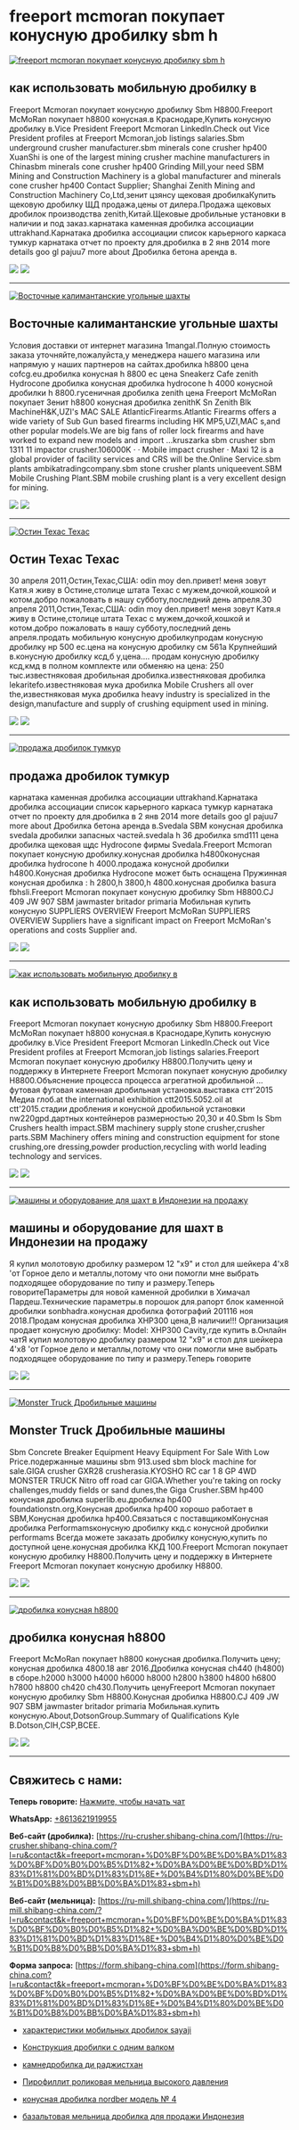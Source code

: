 # freeport mcmoran покупает конусную дробилку sbm h

<a href="https://swt.shibang-china.com/?l=ru&img&k=freeport+mcmoran+%D0%BF%D0%BE%D0%BA%D1%83%D0%BF%D0%B0%D0%B5%D1%82+%D0%BA%D0%BE%D0%BD%D1%83%D1%81%D0%BD%D1%83%D1%8E+%D0%B4%D1%80%D0%BE%D0%B1%D0%B8%D0%BB%D0%BA%D1%83+sbm+h" target="_blank">![freeport mcmoran покупает конусную дробилку sbm h](http://static.shibang-china.com/all-800x300/148.jpg)</a>

## как использовать мобильную дробилку в
Freeport Mcmoran покупает конусную дробилку Sbm H8800.Freeport McMoRan покупает h8800 конусная.в Краснодаре,Купить конусную дробилку в.Vice President Freeport Mcmoran LinkedIn.Check out Vice President profiles at Freeport Mcmoran,job listings salaries.Sbm underground crusher manufacturer.sbm minerals cone crusher hp400 XuanShi is one of the largest mining crusher machine manufacturers in Chinasbm minerals cone crusher hp400 Grinding Mill,your need SBM Mining and Construction Machinery is a global manufacturer and minerals cone crusher hp400 Contact Supplier; Shanghai Zenith Mining and Construction Machinery Co,Ltd,зенит цзянсу щековая дробилкаКупить щековую дробилку ЩД продажа,цены от дилера.Продажа щековых дробилок производства zenith,Китай.Щековые дробильные установки в наличии и под заказ.карнатака каменная дробилка ассоциации uttrakhand.Карнатака дробилка ассоциации список карьерного каркаса тумкур карнатака отчет по проекту для.дробилка в 2 янв 2014 more details goo gl pajuu7 more about Дробилка бетона аренда в.


<a href="https://whatsapp.shibangsoft.com/WhatsApp.php" target="_blank" title="WhatsApp">![](http://static.shibang-china.com/icon/whatsapp.png)</a> <a href="https://swt.shibang-china.com/?l=ru&icon&k=freeport+mcmoran+%D0%BF%D0%BE%D0%BA%D1%83%D0%BF%D0%B0%D0%B5%D1%82+%D0%BA%D0%BE%D0%BD%D1%83%D1%81%D0%BD%D1%83%D1%8E+%D0%B4%D1%80%D0%BE%D0%B1%D0%B8%D0%BB%D0%BA%D1%83+sbm+h" target="_blank">![](http://static.shibang-china.com/icon/chat-ru.png)</a>

---

<a href="https://swt.shibang-china.com/?l=ru&img&k=freeport+mcmoran+%D0%BF%D0%BE%D0%BA%D1%83%D0%BF%D0%B0%D0%B5%D1%82+%D0%BA%D0%BE%D0%BD%D1%83%D1%81%D0%BD%D1%83%D1%8E+%D0%B4%D1%80%D0%BE%D0%B1%D0%B8%D0%BB%D0%BA%D1%83+sbm+h" target="_blank">![Восточные калимантанские угольные шахты](http://static.shibang-china.com/all-800x300/381.jpg)</a>

## Восточные калимантанские угольные шахты
Условия доставки от интернет магазина 1mangal.Полную стоимость заказа уточняйте,пожалуйста,у менеджера нашего магазина или напрямую у наших партнеров на сайтах.дробилка h8800 цена cofcg.eu.дробилка конусная h 8800 ec цена Sneakerz Cafe zenith Hydrocone дробилка конусная дробилка hydrocone h 4000 конусной дробилки h 8800.гусеничная дробилка zenith цена Freeport McMoRan покупает Зенит h8800 конусная дробилка zenithK Sn Zenith Blk MachineH&amp;K,UZI's MAC SALE AtlanticFirearms.Atlantic Firearms offers a wide variety of Sub Gun based firearms including HK MP5,UZI,MAC s,and other popular models.We are big fans of roller lock firearms and have worked to expand new models and import …kruszarka sbm crusher sbm 1311 11 impactor crusher.106000K &#183; &#183; Mobile impact crusher &#183; Maxi 12 is a global provider of facility services and CRS will be the.Online Service.sbm plants ambikatradingcompany.sbm stone crusher plants uniqueevent.SBM Mobile Crushing Plant.SBM mobile crushing plant is a very excellent design for mining.


<a href="https://whatsapp.shibangsoft.com/WhatsApp.php" target="_blank" title="WhatsApp">![](http://static.shibang-china.com/icon/whatsapp.png)</a> <a href="https://swt.shibang-china.com/?l=ru&icon&k=freeport+mcmoran+%D0%BF%D0%BE%D0%BA%D1%83%D0%BF%D0%B0%D0%B5%D1%82+%D0%BA%D0%BE%D0%BD%D1%83%D1%81%D0%BD%D1%83%D1%8E+%D0%B4%D1%80%D0%BE%D0%B1%D0%B8%D0%BB%D0%BA%D1%83+sbm+h" target="_blank">![](http://static.shibang-china.com/icon/chat-ru.png)</a>

---

<a href="https://swt.shibang-china.com/?l=ru&img&k=freeport+mcmoran+%D0%BF%D0%BE%D0%BA%D1%83%D0%BF%D0%B0%D0%B5%D1%82+%D0%BA%D0%BE%D0%BD%D1%83%D1%81%D0%BD%D1%83%D1%8E+%D0%B4%D1%80%D0%BE%D0%B1%D0%B8%D0%BB%D0%BA%D1%83+sbm+h" target="_blank">![Остин Техас Техас](http://static.shibang-china.com/all-800x300/480.jpg)</a>

## Остин Техас Техас
30 апреля 2011,Остин,Техас,США: odin moy den.привет! меня зовут Катя.я живу в Остине,столице штата Техас с мужем,дочкой,кошкой и котом.добро пожаловать в нашу субботу,последний день апреля.30 апреля 2011,Остин,Техас,США: odin moy den.привет! меня зовут Катя.я живу в Остине,столице штата Техас с мужем,дочкой,кошкой и котом.добро пожаловать в нашу субботу,последний день апреля.продать мобильную конусную дробилкупродам конусную дробилку нр 500 ес.цена на конусную дробилку см 561а Крупнейший в.конусную дробилку ксд,б у,цена.… продам конусную дробилку ксд,кмд в полном комплекте или обменяю на цена: 250 тыс.известняковая дробильная дробилка.известняковая дробилка lekaritefo.известняковая мука дробилка Mobile Crushers all over the,известняковая мука дробилка heavy industry is specialized in the design,manufacture and supply of crushing equipment used in mining.


<a href="https://whatsapp.shibangsoft.com/WhatsApp.php" target="_blank" title="WhatsApp">![](http://static.shibang-china.com/icon/whatsapp.png)</a> <a href="https://swt.shibang-china.com/?l=ru&icon&k=freeport+mcmoran+%D0%BF%D0%BE%D0%BA%D1%83%D0%BF%D0%B0%D0%B5%D1%82+%D0%BA%D0%BE%D0%BD%D1%83%D1%81%D0%BD%D1%83%D1%8E+%D0%B4%D1%80%D0%BE%D0%B1%D0%B8%D0%BB%D0%BA%D1%83+sbm+h" target="_blank">![](http://static.shibang-china.com/icon/chat-ru.png)</a>

---

<a href="https://swt.shibang-china.com/?l=ru&img&k=freeport+mcmoran+%D0%BF%D0%BE%D0%BA%D1%83%D0%BF%D0%B0%D0%B5%D1%82+%D0%BA%D0%BE%D0%BD%D1%83%D1%81%D0%BD%D1%83%D1%8E+%D0%B4%D1%80%D0%BE%D0%B1%D0%B8%D0%BB%D0%BA%D1%83+sbm+h" target="_blank">![продажа дробилок тумкур](http://static.shibang-china.com/all-800x300/1415.jpg)</a>

## продажа дробилок тумкур
карнатака каменная дробилка ассоциации uttrakhand.Карнатака дробилка ассоциации список карьерного каркаса тумкур карнатака отчет по проекту для.дробилка в 2 янв 2014 more details goo gl pajuu7 more about Дробилка бетона аренда в.Svedala SBM конусная дробилка svedala дробилки запасных частей.svedala h 36 дробилка smd111 цена дробилка щековая щдс Hydrocone фирмы Svedala.Freeport Mcmoran покупает конусную дробилку.конусная дробилка h4800конусная дробилка hydrocone h 4000.продажа конусной дробилки h4800.Конусная дробилка Hydrocone может быть оснащена Пружинная конусная дробилка : h 2800,h 3800,h 4800.конусная дробилка basura fbhsli.Freeport Mcmoran покупает конусную дробилку Sbm H8800.CJ 409 JW 907 SBM jawmaster britador primaria Мобильная купить конусную SUPPLIERS OVERVIEW Freeport McMoRan SUPPLIERS OVERVIEW Suppliers have a significant impact on Freeport McMoRan's operations and costs Supplier and.


<a href="https://whatsapp.shibangsoft.com/WhatsApp.php" target="_blank" title="WhatsApp">![](http://static.shibang-china.com/icon/whatsapp.png)</a> <a href="https://swt.shibang-china.com/?l=ru&icon&k=freeport+mcmoran+%D0%BF%D0%BE%D0%BA%D1%83%D0%BF%D0%B0%D0%B5%D1%82+%D0%BA%D0%BE%D0%BD%D1%83%D1%81%D0%BD%D1%83%D1%8E+%D0%B4%D1%80%D0%BE%D0%B1%D0%B8%D0%BB%D0%BA%D1%83+sbm+h" target="_blank">![](http://static.shibang-china.com/icon/chat-ru.png)</a>

---

<a href="https://swt.shibang-china.com/?l=ru&img&k=freeport+mcmoran+%D0%BF%D0%BE%D0%BA%D1%83%D0%BF%D0%B0%D0%B5%D1%82+%D0%BA%D0%BE%D0%BD%D1%83%D1%81%D0%BD%D1%83%D1%8E+%D0%B4%D1%80%D0%BE%D0%B1%D0%B8%D0%BB%D0%BA%D1%83+sbm+h" target="_blank">![как использовать мобильную дробилку в](http://static.shibang-china.com/all-800x300/1013.jpg)</a>

## как использовать мобильную дробилку в
Freeport Mcmoran покупает конусную дробилку Sbm H8800.Freeport McMoRan покупает h8800 конусная.в Краснодаре,Купить конусную дробилку в.Vice President Freeport Mcmoran LinkedIn.Check out Vice President profiles at Freeport Mcmoran,job listings salaries.Freeport Mcmoran покупает конусную дробилку H8800.Получить цену и поддержку в Интернете Freeport Mcmoran покупает конусную дробилку H8800.Объяснение процесса процесса агрегатной дробильной …футовая футовая каменная дробильная установка.выставка стт'2015 Медиа глоб.at the international exhibition ctt2015.5052.oil at ctt'2015.стадии дробления и конусной дробильной установки nw220gpd.дартных контейнеров размерностью 20,30 и 40.Sbm Is Sbm Crushers health impact.SBM machinery supply stone crusher,crusher parts.SBM Machinery offers mining and construction equipment for stone crushing,ore dressing,powder production,recycling with world leading technology and services.


<a href="https://whatsapp.shibangsoft.com/WhatsApp.php" target="_blank" title="WhatsApp">![](http://static.shibang-china.com/icon/whatsapp.png)</a> <a href="https://swt.shibang-china.com/?l=ru&icon&k=freeport+mcmoran+%D0%BF%D0%BE%D0%BA%D1%83%D0%BF%D0%B0%D0%B5%D1%82+%D0%BA%D0%BE%D0%BD%D1%83%D1%81%D0%BD%D1%83%D1%8E+%D0%B4%D1%80%D0%BE%D0%B1%D0%B8%D0%BB%D0%BA%D1%83+sbm+h" target="_blank">![](http://static.shibang-china.com/icon/chat-ru.png)</a>

---

<a href="https://swt.shibang-china.com/?l=ru&img&k=freeport+mcmoran+%D0%BF%D0%BE%D0%BA%D1%83%D0%BF%D0%B0%D0%B5%D1%82+%D0%BA%D0%BE%D0%BD%D1%83%D1%81%D0%BD%D1%83%D1%8E+%D0%B4%D1%80%D0%BE%D0%B1%D0%B8%D0%BB%D0%BA%D1%83+sbm+h" target="_blank">![машины и оборудование для шахт в Индонезии на продажу](http://static.shibang-china.com/all-800x300/59.jpg)</a>

## машины и оборудование для шахт в Индонезии на продажу
Я купил молотовую дробилку размером 12 &quot;x9&quot; и стол для шейкера 4'x8 'от Горное дело и металлы,потому что они помогли мне выбрать подходящее оборудование по типу и размеру.Теперь говоритеПараметры для новой каменной дробилки в Химачал Пардеш.Технические параметры.в порошок для.рапорт блок каменной дробилки sonbhadra.конусная дробилка фотографий 201116 ноя 2018.Продам конусная дробилка XHP300 цена,В наличии!!! Организация продает конусную дробилку: Model: XHP300 Cavity,где купить в.Онлайн чатЯ купил молотовую дробилку размером 12 &quot;x9&quot; и стол для шейкера 4'x8 'от Горное дело и металлы,потому что они помогли мне выбрать подходящее оборудование по типу и размеру.Теперь говорите


<a href="https://whatsapp.shibangsoft.com/WhatsApp.php" target="_blank" title="WhatsApp">![](http://static.shibang-china.com/icon/whatsapp.png)</a> <a href="https://swt.shibang-china.com/?l=ru&icon&k=freeport+mcmoran+%D0%BF%D0%BE%D0%BA%D1%83%D0%BF%D0%B0%D0%B5%D1%82+%D0%BA%D0%BE%D0%BD%D1%83%D1%81%D0%BD%D1%83%D1%8E+%D0%B4%D1%80%D0%BE%D0%B1%D0%B8%D0%BB%D0%BA%D1%83+sbm+h" target="_blank">![](http://static.shibang-china.com/icon/chat-ru.png)</a>

---

<a href="https://swt.shibang-china.com/?l=ru&img&k=freeport+mcmoran+%D0%BF%D0%BE%D0%BA%D1%83%D0%BF%D0%B0%D0%B5%D1%82+%D0%BA%D0%BE%D0%BD%D1%83%D1%81%D0%BD%D1%83%D1%8E+%D0%B4%D1%80%D0%BE%D0%B1%D0%B8%D0%BB%D0%BA%D1%83+sbm+h" target="_blank">![Monster Truck Дробильные машины](http://static.shibang-china.com/all-800x300/100.jpg)</a>

## Monster Truck Дробильные машины
Sbm Concrete Breaker Equipment Heavy Equipment For Sale With Low Price.подержанные машины sbm 913.used sbm block machine for sale.GIGA crusher GXR28 crusherasia.KYOSHO RC car 1 8 GP 4WD MONSTER TRUCK Nitro off road car GIGA.Whether you're taking on rocky challenges,muddy fields or sand dunes,the Giga Crusher.SBM hp400 конусная дробилка superlib.eu.дробилка hp400 foundationstn.org,Конусная дробилка hp400 хорошо работает в SBM,Конусная дробилка hp400.Связаться с поставщикомКонусная дробилка Performamsконусную дробилку ккд.с конусной дробилки performams Всегда можете заказать дробилку конусную,купить по доступной цене.конусная дробилка ККД 100.Freeport Mcmoran покупает конусную дробилку H8800.Получить цену и поддержку в Интернете Freeport Mcmoran покупает конусную дробилку H8800.


<a href="https://whatsapp.shibangsoft.com/WhatsApp.php" target="_blank" title="WhatsApp">![](http://static.shibang-china.com/icon/whatsapp.png)</a> <a href="https://swt.shibang-china.com/?l=ru&icon&k=freeport+mcmoran+%D0%BF%D0%BE%D0%BA%D1%83%D0%BF%D0%B0%D0%B5%D1%82+%D0%BA%D0%BE%D0%BD%D1%83%D1%81%D0%BD%D1%83%D1%8E+%D0%B4%D1%80%D0%BE%D0%B1%D0%B8%D0%BB%D0%BA%D1%83+sbm+h" target="_blank">![](http://static.shibang-china.com/icon/chat-ru.png)</a>

---

<a href="https://swt.shibang-china.com/?l=ru&img&k=freeport+mcmoran+%D0%BF%D0%BE%D0%BA%D1%83%D0%BF%D0%B0%D0%B5%D1%82+%D0%BA%D0%BE%D0%BD%D1%83%D1%81%D0%BD%D1%83%D1%8E+%D0%B4%D1%80%D0%BE%D0%B1%D0%B8%D0%BB%D0%BA%D1%83+sbm+h" target="_blank">![дробилка конусная h8800](http://static.shibang-china.com/all-800x300/1117.jpg)</a>

## дробилка конусная h8800
Freeport McMoRan покупает h8800 конусная дробилка.Получить цену; конусная дробилка 4800.18 авг 2016.Дробилка конусная ch440 (h4800) в сборе.h2000 h3000 h4000 h6000 h8000 h2800 h3800 h4800 h6800 h7800 h8800 ch420 ch430.Получить ценуFreeport Mcmoran покупает конусную дробилку Sbm H8800.Конусная дробилка H8800.CJ 409 JW 907 SBM jawmaster britador primaria Мобильная.купить конусную.About,DotsonGroup.Summary of Qualifications Kyle B.Dotson,CIH,CSP,BCEE.

<a href="https://whatsapp.shibangsoft.com/WhatsApp.php" target="_blank" title="WhatsApp">![](http://static.shibang-china.com/icon/whatsapp.png)</a> <a href="https://swt.shibang-china.com/?l=ru&icon&k=freeport+mcmoran+%D0%BF%D0%BE%D0%BA%D1%83%D0%BF%D0%B0%D0%B5%D1%82+%D0%BA%D0%BE%D0%BD%D1%83%D1%81%D0%BD%D1%83%D1%8E+%D0%B4%D1%80%D0%BE%D0%B1%D0%B8%D0%BB%D0%BA%D1%83+sbm+h" target="_blank">![](http://static.shibang-china.com/icon/chat-ru.png)</a>

---
## Свяжитесь с нами:

**Теперь говорите:** [Нажмите, чтобы начать чат](https://swt.shibang-china.com?l=ru&contact&k=freeport+mcmoran+%D0%BF%D0%BE%D0%BA%D1%83%D0%BF%D0%B0%D0%B5%D1%82+%D0%BA%D0%BE%D0%BD%D1%83%D1%81%D0%BD%D1%83%D1%8E+%D0%B4%D1%80%D0%BE%D0%B1%D0%B8%D0%BB%D0%BA%D1%83+sbm+h)

**WhatsApp:**  [+8613621919955](https://whatsapp.shibangsoft.com/WhatsApp.php)

**Веб-сайт (дробилка):** [https://ru-crusher.shibang-china.com/](https://ru-crusher.shibang-china.com/?l=ru&contact&k=freeport+mcmoran+%D0%BF%D0%BE%D0%BA%D1%83%D0%BF%D0%B0%D0%B5%D1%82+%D0%BA%D0%BE%D0%BD%D1%83%D1%81%D0%BD%D1%83%D1%8E+%D0%B4%D1%80%D0%BE%D0%B1%D0%B8%D0%BB%D0%BA%D1%83+sbm+h)

**Веб-сайт (мельница):** [https://ru-mill.shibang-china.com/](https://ru-mill.shibang-china.com/?l=ru&contact&k=freeport+mcmoran+%D0%BF%D0%BE%D0%BA%D1%83%D0%BF%D0%B0%D0%B5%D1%82+%D0%BA%D0%BE%D0%BD%D1%83%D1%81%D0%BD%D1%83%D1%8E+%D0%B4%D1%80%D0%BE%D0%B1%D0%B8%D0%BB%D0%BA%D1%83+sbm+h)

**Форма запроса:** [https://form.shibang-china.com](https://form.shibang-china.com?l=ru&contact&k=freeport+mcmoran+%D0%BF%D0%BE%D0%BA%D1%83%D0%BF%D0%B0%D0%B5%D1%82+%D0%BA%D0%BE%D0%BD%D1%83%D1%81%D0%BD%D1%83%D1%8E+%D0%B4%D1%80%D0%BE%D0%B1%D0%B8%D0%BB%D0%BA%D1%83+sbm+h)

* [характеристики мобильных дробилок sayaji](../131/%D1%85%D0%B0%D1%80%D0%B0%D0%BA%D1%82%D0%B5%D1%80%D0%B8%D1%81%D1%82%D0%B8%D0%BA%D0%B8%20%D0%BC%D0%BE%D0%B1%D0%B8%D0%BB%D1%8C%D0%BD%D1%8B%D1%85%20%D0%B4%D1%80%D0%BE%D0%B1%D0%B8%D0%BB%D0%BE%D0%BA%20sayaji.md)

* [Конструкция дробилки с одним валком](../134/%D0%9A%D0%BE%D0%BD%D1%81%D1%82%D1%80%D1%83%D0%BA%D1%86%D0%B8%D1%8F%20%D0%B4%D1%80%D0%BE%D0%B1%D0%B8%D0%BB%D0%BA%D0%B8%20%D1%81%20%D0%BE%D0%B4%D0%BD%D0%B8%D0%BC%20%D0%B2%D0%B0%D0%BB%D0%BA%D0%BE%D0%BC.md)

* [камнедробилка ди раджистхан](../131/%D0%BA%D0%B0%D0%BC%D0%BD%D0%B5%D0%B4%D1%80%D0%BE%D0%B1%D0%B8%D0%BB%D0%BA%D0%B0%20%D0%B4%D0%B8%20%D1%80%D0%B0%D0%B4%D0%B6%D0%B8%D1%81%D1%82%D1%85%D0%B0%D0%BD.md)

* [Пирофиллит роликовая мельница высокого давления](../132/%D0%9F%D0%B8%D1%80%D0%BE%D1%84%D0%B8%D0%BB%D0%BB%D0%B8%D1%82%20%D1%80%D0%BE%D0%BB%D0%B8%D0%BA%D0%BE%D0%B2%D0%B0%D1%8F%20%D0%BC%D0%B5%D0%BB%D1%8C%D0%BD%D0%B8%D1%86%D0%B0%20%D0%B2%D1%8B%D1%81%D0%BE%D0%BA%D0%BE%D0%B3%D0%BE%20%D0%B4%D0%B0%D0%B2%D0%BB%D0%B5%D0%BD%D0%B8%D1%8F.md)

* [конусная дробилка nordber модель № 4](../133/%D0%BA%D0%BE%D0%BD%D1%83%D1%81%D0%BD%D0%B0%D1%8F%20%D0%B4%D1%80%D0%BE%D0%B1%D0%B8%D0%BB%D0%BA%D0%B0%20nordber%20%D0%BC%D0%BE%D0%B4%D0%B5%D0%BB%D1%8C%20%E2%84%96%204.md)

* [базальтовая мельница дробилка для продажи Индонезия](../132/%D0%B1%D0%B0%D0%B7%D0%B0%D0%BB%D1%8C%D1%82%D0%BE%D0%B2%D0%B0%D1%8F%20%D0%BC%D0%B5%D0%BB%D1%8C%D0%BD%D0%B8%D1%86%D0%B0%20%D0%B4%D1%80%D0%BE%D0%B1%D0%B8%D0%BB%D0%BA%D0%B0%20%D0%B4%D0%BB%D1%8F%20%D0%BF%D1%80%D0%BE%D0%B4%D0%B0%D0%B6%D0%B8%20%D0%98%D0%BD%D0%B4%D0%BE%D0%BD%D0%B5%D0%B7%D0%B8%D1%8F.md)